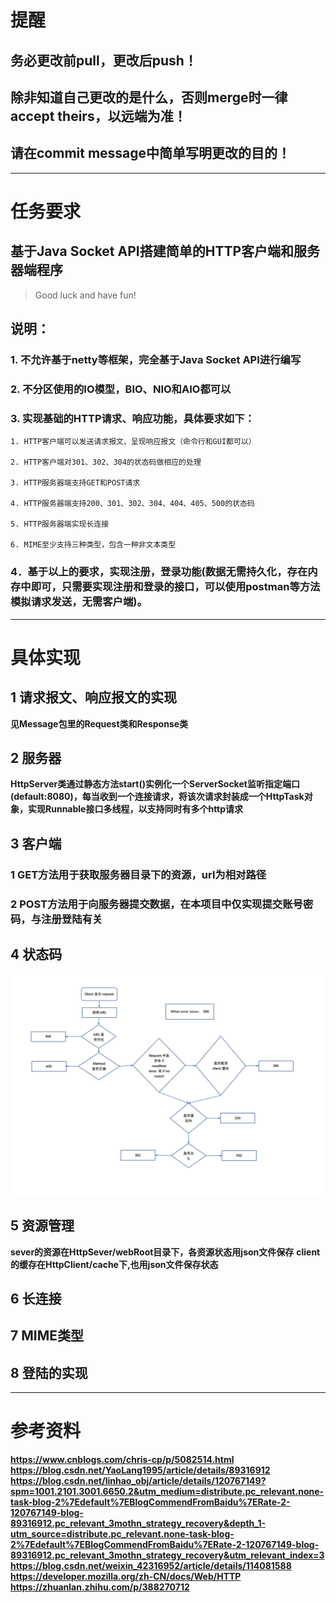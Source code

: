 # 提醒

## 务必更改前pull，更改后push！
## 除非知道自己更改的是什么，否则merge时一律accept theirs，以远端为准！
## 请在commit message中简单写明更改的目的！

---

# 任务要求

## 基于Java Socket API搭建简单的HTTP客户端和服务器端程序

> Good luck and have fun!

##  说明：

### 1. 不允许基于netty等框架，完全基于Java Socket API进行编写

### 2. 不分区使用的IO模型，BIO、NIO和AIO都可以 

### 3. 实现基础的HTTP请求、响应功能，具体要求如下：

    1. HTTP客户端可以发送请求报文、呈现响应报文（命令行和GUI都可以）

    2. HTTP客户端对301、302、304的状态码做相应的处理

    3. HTTP服务器端支持GET和POST请求

    4. HTTP服务器端支持200、301、302、304、404、405、500的状态码

    5. HTTP服务器端实现长连接

    6. MIME至少支持三种类型，包含一种非文本类型

### 4．基于以上的要求，实现注册，登录功能(数据无需持久化，存在内存中即可，只需要实现注册和登录的接口，可以使用postman等方法模拟请求发送，无需客户端)。

---

# 具体实现

## 1 请求报文、响应报文的实现

**见Message包里的Request类和Response类**

## 2 服务器

**HttpServer类通过静态方法start()实例化一个ServerSocket监听指定端口(default:8080)，每当收到一个连接请求，将该次请求封装成一个HttpTask对象，实现Runnable接口多线程，以支持同时有多个http请求**

## 3 客户端

### 1 GET方法用于获取服务器目录下的资源，url为相对路径

### 2 POST方法用于向服务器提交数据，在本项目中仅实现提交账号密码，与注册登陆有关

## 4 状态码

![image](status_code.png)

## 5 资源管理

**sever的资源在HttpSever/webRoot目录下，各资源状态用json文件保存**
**client的缓存在HttpClient/cache下,也用json文件保存状态**

## 6 长连接

## 7 MIME类型

## 8 登陆的实现

---

# 参考资料

**https://www.cnblogs.com/chris-cp/p/5082514.html**
**https://blog.csdn.net/YaoLang1995/article/details/89316912**
**https://blog.csdn.net/linhao_obj/article/details/120767149?spm=1001.2101.3001.6650.2&utm_medium=distribute.pc_relevant.none-task-blog-2%7Edefault%7EBlogCommendFromBaidu%7ERate-2-120767149-blog-89316912.pc_relevant_3mothn_strategy_recovery&depth_1-utm_source=distribute.pc_relevant.none-task-blog-2%7Edefault%7EBlogCommendFromBaidu%7ERate-2-120767149-blog-89316912.pc_relevant_3mothn_strategy_recovery&utm_relevant_index=3**
**https://blog.csdn.net/weixin_42316952/article/details/114081588**
**https://developer.mozilla.org/zh-CN/docs/Web/HTTP**
**https://zhuanlan.zhihu.com/p/388270712**


















